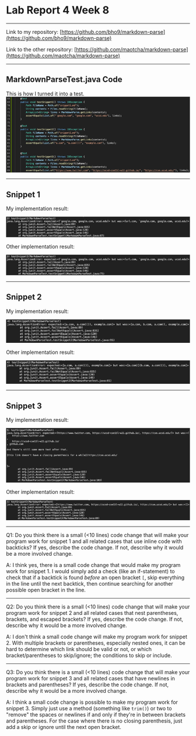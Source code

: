 # Lab Report 4 Week 8
---
Link to my repository: [https://github.com/bho9/markdown-parse](https://github.com/bho9/markdown-parse)

Link to the other repository: [https://github.com/maotcha/markdown-parse](https://github.com/maotcha/markdown-parse)

---

## MarkdownParseTest.java Code
This is how I turned it into a test.
![Image](lab4week8ss/mdparsetestother.png)

---

## Snippet 1
My implementation result:

![Image](lab4week8ss/testSnippet1mine.png)

Other implementation result:

![Image](lab4week8ss/testSnippet1other.png)

---

## Snippet 2
My implementation result:

![Image](lab4week8ss/testSnippet2mine.png)

Other implementation result:

![Image](lab4week8ss/testSnippet2other.png)

---

## Snippet 3
My implementation result:

![Image](lab4week8ss/testSnippet3mine.png)

Other implementation result:

![Image](lab4week8ss/testSnippet3other.png)

---

Q1: Do you think there is a small (<10 lines) code change that will make your program work for snippet 1 and all related cases that use inline code with backticks? If yes, describe the code change. If not, describe why it would be a more involved change.

A: I think yes, there is a small code change that would make my program work for snippet 1. I would simply add a check (like an if-statement) to check that if a backtick is found *before* an open bracket `[`, skip everything in the line until the next backtick, then continue searching for another possible open bracket in the line.

---

Q2: Do you think there is a small (<10 lines) code change that will make your program work for snippet 2 and all related cases that nest parentheses, brackets, and escaped brackets? If yes, describe the code change. If not, describe why it would be a more involved change.

A: I don't think a small code change will make my program work for snippet 2. With multiple brackets or parentheses, especially nested ones, it can be hard to determine which link should be valid or not, or which bracket/parentheses to skip/ignore; the conditions to skip or include.

---

Q3: Do you think there is a small (<10 lines) code change that will make your program work for snippet 3 and all related cases that have newlines in brackets and parentheses? If yes, describe the code change. If not, describe why it would be a more involved change.

A: I think a small code change is possible to make my program work for snippet 3. Simply just use a method (something like `trim()`) or two to "remove" the spaces or newlines if and only if they're in between brackets and parentheses. For the case where there is no closing parenthesis, just add a skip or ignore until the next open bracket.